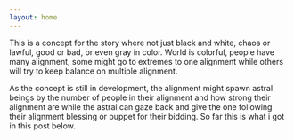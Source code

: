 ```yaml
---
layout: home
---
```

This is a concept for the story where not just black and white, chaos or lawful, good or bad, or even gray in color. World is colorful, people have many alignment, some might go to extremes to one alignment while others will try to keep balance on multiple alignment. 

As the concept is still in development, the alignment might spawn astral beings by the number of people in their alignment and how strong their alignment are while the astral can gaze back and give the one following their alignment blessing or puppet for their bidding. So far this is what i got in this post below.
